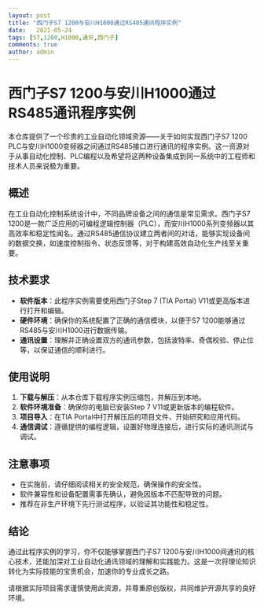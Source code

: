 ```yaml
---
layout: post
title: "西门子S7 1200与安川H1000通过RS485通讯程序实例"
date:   2021-05-24
tags: [S7,1200,H1000,通讯,西门子]
comments: true
author: admin
---
```

# 西门子S7 1200与安川H1000通过RS485通讯程序实例

本仓库提供了一个珍贵的工业自动化领域资源——关于如何实现西门子S7 1200 PLC与安川H1000变频器之间通过RS485接口进行通讯的程序实例。这一资源对于从事自动化控制、PLC编程以及希望将这两种设备集成到同一系统中的工程师和技术人员来说极为重要。

## 概述

在工业自动化控制系统设计中，不同品牌设备之间的通信是常见需求。西门子S7 1200是一款广泛应用的可编程逻辑控制器（PLC），而安川H1000系列变频器以其高效率和稳定性闻名。通过RS485通信协议建立两者间的对话，能够实现设备间的数据交换，如速度控制指令、状态反馈等，对于构建高效自动化生产线至关重要。

## 技术要求

- **软件版本**：此程序实例需要使用西门子Step 7 (TIA Portal) V11或更高版本进行打开和编辑。
- **硬件环境**：确保你的系统配置了正确的通信模块，以便于S7 1200能够通过RS485与安川H1000进行数据传输。
- **通讯设置**：理解并正确设置双方的通讯参数，包括波特率、奇偶校验、停止位等，以保证通信的顺利进行。

## 使用说明

1. **下载与解压**：从本仓库下载程序实例压缩包，并解压到本地。
2. **软件环境准备**：确保你的电脑已安装Step 7 V11或更新版本的编程软件。
3. **项目导入**：在TIA Portal中打开解压后的项目文件，开始研究和应用代码。
4. **通信调试**：遵循提供的编程逻辑，设置好物理连接后，进行实际的通讯测试与调试。

## 注意事项

- 在实施前，请仔细阅读相关的安全规范，确保操作的安全性。
- 软件兼容性和设备配置需事先确认，避免因版本不匹配导致的问题。
- 推荐在非生产环境下先行测试程序，以验证其功能性和稳定性。

## 结论

通过此程序实例的学习，你不仅能够掌握西门子S7 1200与安川H1000间通讯的核心技术，还能加深对工业自动化通讯领域的理解和实践能力。这是一次将理论知识转化为实际技能的宝贵机会，加速你的专业成长之路。

请根据实际项目需求谨慎使用此资源，并尊重原创版权，共同维护开源共享的良好环境。